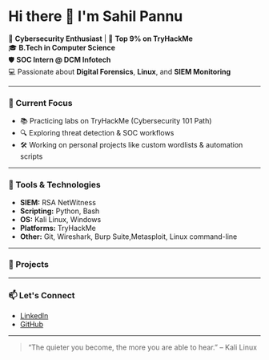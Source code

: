 # Hi there 👋 I'm Sahil Pannu

🔐 **Cybersecurity Enthusiast** | 🎯 **Top 9% on TryHackMe**  
🎓 **B.Tech in Computer Science**  
🛡️ **SOC Intern @ DCM Infotech**  
💻 Passionate about **Digital Forensics**, **Linux**, and **SIEM Monitoring**  

---

### 🧠 Current Focus
- 📚 Practicing labs on TryHackMe (Cybersecurity 101 Path)
- 🔍 Exploring threat detection & SOC workflows
- 🛠️ Working on personal projects like custom wordlists & automation scripts

---

### 🧰 Tools & Technologies
- **SIEM:** RSA NetWitness  
- **Scripting:** Python, Bash  
- **OS:** Kali Linux, Windows  
- **Platforms:** TryHackMe
- **Other:** Git, Wireshark, Burp Suite,Metasploit, Linux command-line

---

### 📌 Projects


---

### 📫 Let's Connect
- [LinkedIn](https://www.linkedin.com/in/itssahilpannu)  
- [GitHub](https://github.com/itssahilpannu)

---

> “The quieter you become, the more you are able to hear.” – Kali Linux
